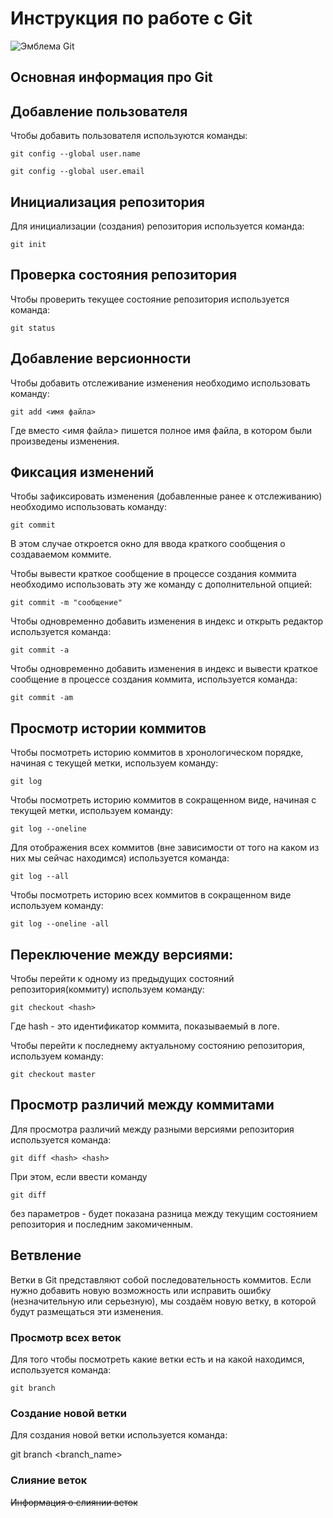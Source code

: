 # **Инструкция по работе с Git**

![Эмблема Git](git.PNG)

## Основная информация про Git

## Добавление пользователя

Чтобы добавить пользователя используются команды:

    git config --global user.name

    git config --global user.email

## Инициализация репозитория

Для инициализации (создания) репозитория используется команда:

    git init

## Проверка состояния репозитория

Чтобы проверить текущее состояние репозитория используется команда:

    git status

## Добавление версионности

Чтобы добавить отслеживание изменения необходимо использовать команду:

    git add <имя файла>

Где вместо <имя файла> пишется полное имя файла, в котором были произведены изменения.

## Фиксация изменений

Чтобы зафиксировать изменения (добавленные ранее к отслеживанию) необходимо использовать команду:

    git commit

В этом случае откроется окно для ввода краткого сообщения о создаваемом коммите.

Чтобы вывести краткое сообщение в процессе создания коммита необходимо использовать эту же команду с дополнительной опцией:

    git commit -m "сообщение"

Чтобы одновременно добавить изменения в индекс и открыть редактор используется команда:

    git commit -а  

Чтобы одновременно добавить изменения в индекс и вывести краткое сообщение в процессе создания коммита, используется команда:

    git commit -am 

## Просмотр истории коммитов


Чтобы посмотреть историю коммитов в хронологическом порядке, начиная с текущей метки, используем команду:

    git log 

Чтобы посмотреть историю коммитов в сокращенном виде, начиная с текущей метки, используем команду:

    git log --oneline

Для отображения всех коммитов (вне зависимости от того на каком из них мы сейчас находимся) используется команда:

    git log --all

Чтобы посмотреть историю всех коммитов в сокращенном виде используем команду:

    git log --oneline -all

## Переключение между версиями:

Чтобы перейти к одному из предыдущих состояний репозитория(коммиту) используем команду:

    git checkout <hash>

Где hash - это идентификатор коммита, показываемый в логе.

Чтобы перейти к последнему актуальному состоянию репозитория, используем команду:

    git checkout master

## Просмотр различий между коммитами

Для просмотра различий между разными версиями репозитория используется команда:

    git diff <hash> <hash>

При этом, если ввести команду

    git diff

без параметров - будет показана разница между текущим состоянием репозитория и последним закомиченным.

## Ветвление

Ветки в Git представляют собой последовательность коммитов. Если нужно добавить новую возможность или исправить ошибку (незначительную или серьезную), мы создаём новую ветку, в которой будут размещаться эти изменения.

### Просмотр всех веток

Для того чтобы  посмотреть какие ветки есть и на какой находимся, используется команда:

    git branch 

### Создание новой ветки

Для создания новой ветки используется команда:

git branch <branch_name>

### Слияние веток

~~Информация о слиянии веток~~
